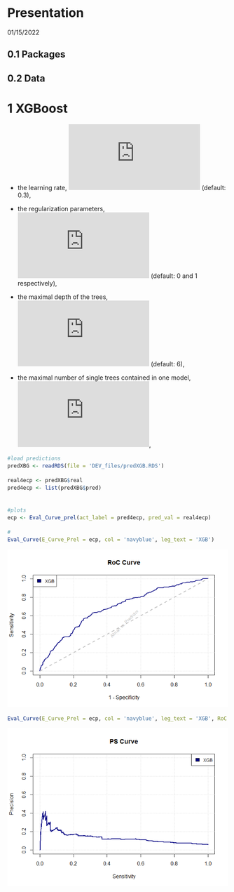 Presentation
================
01/15/2022

## 0.1 Packages

## 0.2 Data

# 1 XGBoost

  - the learning rate, ![\\eta \\in
    \[0.01, 0.6\]](https://latex.codecogs.com/png.latex?%5Ceta%20%5Cin%20%5B0.01%2C%200.6%5D
    "\\eta \\in [0.01, 0.6]") (default: 0.3),

  - the regularization parameters, ![(\\gamma, \\lambda) \\in \[0,1\]
    \\times
    \[0.01,2\]](https://latex.codecogs.com/png.latex?%28%5Cgamma%2C%20%5Clambda%29%20%5Cin%20%5B0%2C1%5D%20%5Ctimes%20%5B0.01%2C2%5D
    "(\\gamma, \\lambda) \\in [0,1] \\times [0.01,2]") (default: 0 and 1
    respectively),

  - the maximal depth of the trees, ![max\\\_depth \\in
    \\{2,...,10\\}](https://latex.codecogs.com/png.latex?max%5C_depth%20%5Cin%20%5C%7B2%2C...%2C10%5C%7D
    "max\\_depth \\in \\{2,...,10\\}") (default: 6),

  - the maximal number of single trees contained in one model, ![nrounds
    \\in
    \[1,1000\]](https://latex.codecogs.com/png.latex?nrounds%20%5Cin%20%5B1%2C1000%5D
    "nrounds \\in [1,1000]"),

<!-- end list -->

``` r
#load predictions
predXBG <- readRDS(file = 'DEV_files/predXGB.RDS')

real4ecp <- predXBG$real
pred4ecp <- list(predXBG$pred)


#plots
ecp <- Eval_Curve_prel(act_label = pred4ecp, pred_val = real4ecp)

#
Eval_Curve(E_Curve_Prel = ecp, col = 'navyblue', leg_text = 'XGB')
```

![](presentation_files/figure-gfm/unnamed-chunk-3-1.png)<!-- -->

``` r
Eval_Curve(E_Curve_Prel = ecp, col = 'navyblue', leg_text = 'XGB', RoC = F)
```

![](presentation_files/figure-gfm/unnamed-chunk-3-2.png)<!-- -->

